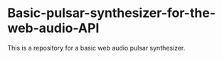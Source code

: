 # Basic-pulsar-synthesizer-for-the-web-audio-API
This is a repository for a basic web audio pulsar synthesizer. 
